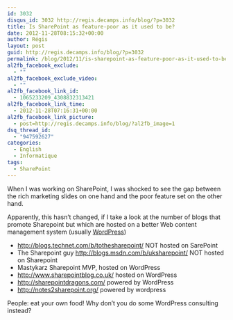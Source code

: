 ```yaml
---
id: 3032
disqus_id: 3032 http://regis.decamps.info/blog/?p=3032
title: Is SharePoint as feature-poor as it used to be?
date: 2012-11-28T08:15:32+00:00
author: Régis
layout: post
guid: http://regis.decamps.info/blog/?p=3032
permalink: /blog/2012/11/is-sharepoint-as-feature-poor-as-it-used-to-be/
al2fb_facebook_exclude:
  - ""
al2fb_facebook_exclude_video:
  - ""
al2fb_facebook_link_id:
  - 1065233209_4308832313421
al2fb_facebook_link_time:
  - 2012-11-28T07:16:31+00:00
al2fb_facebook_link_picture:
  - post=http://regis.decamps.info/blog/?al2fb_image=1
dsq_thread_id:
  - "947592627"
categories:
  - English
  - Informatique
tags:
  - SharePoint
---
```

When I was working on SharePoint, I was shocked to see the gap between the rich marketing slides on one hand and the poor feature set on the other hand.

Apparently, this hasn’t changed, if I take a look at the number of blogs that promote Sharepoint but which are hosted on a better Web content management system (usually [WordPress](http://wordpress.org/))

  * http://blogs.technet.com/b/tothesharepoint/ NOT hosted on SarePoint
  * The Sharepoint guy http://blogs.msdn.com/b/uksharepoint/ NOT hosted on Sharepoint
  * Mastykarz Sharepoint MVP, hosted on WordPress
  * http://www.sharepointblog.co.uk/ hosted on WordPress
  * http://sharepointdragons.com/ powered by WordPress
  * http://notes2sharepoint.org/ powered by wordpress

People: eat your own food! Why don’t you do some WordPress consulting instead?
